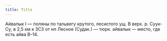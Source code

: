 ```yaml
---
title: Title
---
```


Айвалык I — поляны по тальвегу крутого, лесистого ущ. В верх. р. Суук-Су, в 2,5
км к ЗСЗ от нп Лесное (Судак.) — тюрк. айвалык — место, где есть айва В–14.

